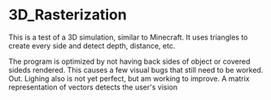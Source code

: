 # 3D_Rasterization

This is a test of a 3D simulation, similar to Minecraft.
It uses triangles to create every side and detect depth, distance, etc.

The program is optimized by not having back sides of object or covered sideds rendered. This causes a few visual bugs that still need to be worked. Out. Lighing also is not yet perfect, but am working to improve. A matrix representation of vectors detects the user's vision
